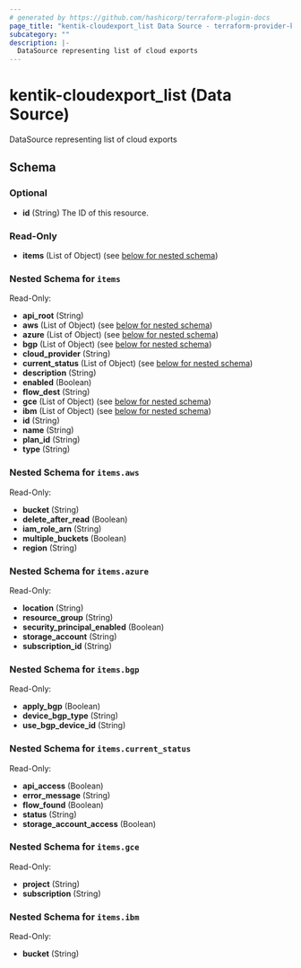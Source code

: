 ```yaml
---
# generated by https://github.com/hashicorp/terraform-plugin-docs
page_title: "kentik-cloudexport_list Data Source - terraform-provider-kentik-cloudexport"
subcategory: ""
description: |-
  DataSource representing list of cloud exports
---
```


# kentik-cloudexport_list (Data Source)

DataSource representing list of cloud exports



<!-- schema generated by tfplugindocs -->
## Schema

### Optional

- **id** (String) The ID of this resource.

### Read-Only

- **items** (List of Object) (see [below for nested schema](#nestedatt--items))

<a id="nestedatt--items"></a>
### Nested Schema for `items`

Read-Only:

- **api_root** (String)
- **aws** (List of Object) (see [below for nested schema](#nestedobjatt--items--aws))
- **azure** (List of Object) (see [below for nested schema](#nestedobjatt--items--azure))
- **bgp** (List of Object) (see [below for nested schema](#nestedobjatt--items--bgp))
- **cloud_provider** (String)
- **current_status** (List of Object) (see [below for nested schema](#nestedobjatt--items--current_status))
- **description** (String)
- **enabled** (Boolean)
- **flow_dest** (String)
- **gce** (List of Object) (see [below for nested schema](#nestedobjatt--items--gce))
- **ibm** (List of Object) (see [below for nested schema](#nestedobjatt--items--ibm))
- **id** (String)
- **name** (String)
- **plan_id** (String)
- **type** (String)

<a id="nestedobjatt--items--aws"></a>
### Nested Schema for `items.aws`

Read-Only:

- **bucket** (String)
- **delete_after_read** (Boolean)
- **iam_role_arn** (String)
- **multiple_buckets** (Boolean)
- **region** (String)


<a id="nestedobjatt--items--azure"></a>
### Nested Schema for `items.azure`

Read-Only:

- **location** (String)
- **resource_group** (String)
- **security_principal_enabled** (Boolean)
- **storage_account** (String)
- **subscription_id** (String)


<a id="nestedobjatt--items--bgp"></a>
### Nested Schema for `items.bgp`

Read-Only:

- **apply_bgp** (Boolean)
- **device_bgp_type** (String)
- **use_bgp_device_id** (String)


<a id="nestedobjatt--items--current_status"></a>
### Nested Schema for `items.current_status`

Read-Only:

- **api_access** (Boolean)
- **error_message** (String)
- **flow_found** (Boolean)
- **status** (String)
- **storage_account_access** (Boolean)


<a id="nestedobjatt--items--gce"></a>
### Nested Schema for `items.gce`

Read-Only:

- **project** (String)
- **subscription** (String)


<a id="nestedobjatt--items--ibm"></a>
### Nested Schema for `items.ibm`

Read-Only:

- **bucket** (String)



